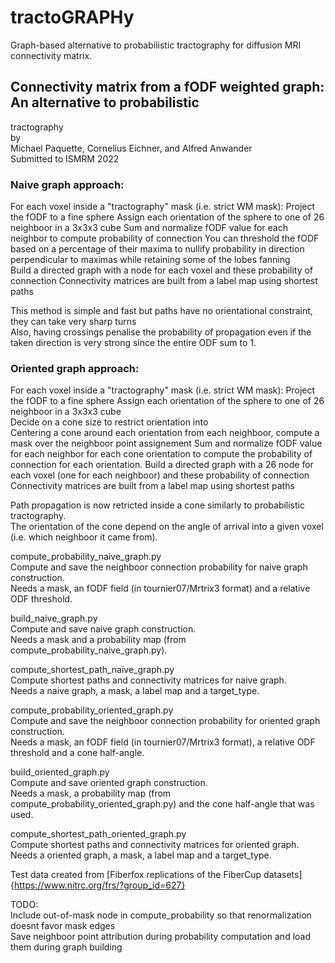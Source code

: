 # tractoGRAPHy  
Graph-based alternative to probabilistic tractography for diffusion MRI connectivity matrix.  


## Connectivity matrix from a fODF weighted graph: An alternative to probabilistic
tractography  
by  
Michael Paquette, Cornelius Eichner, and Alfred Anwander  
Submitted to ISMRM 2022  


### Naive graph approach:  
For each voxel inside a "tractography" mask (i.e. strict WM mask):
	Project the fODF to a fine sphere
	Assign each orientation of the sphere to one of 26 neighboor in a 3x3x3 cube
	Sum and normalize fODF value for each neighbor to compute probability of connection
	You can threshold the fODF based on a percentage of their maxima to nullify probability in direction perpendicular to maximas while retaining some of the lobes fanning  
Build a directed graph with a node for each voxel and these probability of connection
Connectivity matrices are built from a label map using shortest paths

This method is simple and fast but paths have no orientational constraint, they can take very sharp turns  
Also, having crossings penalise the probability of propagation even if the taken direction is very strong since the entire ODF sum to 1.


### Oriented graph approach:
For each voxel inside a "tractography" mask (i.e. strict WM mask):
	Project the fODF to a fine sphere 
	Assign each orientation of the sphere to one of 26 neighboor in a 3x3x3 cube  
	Decide on a cone size to restrict orientation into  
	Centering a cone around each orientation from each neighboor, compute a mask over the neighboor point assignement
	Sum and normalize fODF value for each neighbor for each cone orientation to compute the probability of connection for each orientation.
Build a directed graph with a 26 node for each voxel (one for each neighboor) and these probability of connection
Connectivity matrices are built from a label map using shortest paths

Path propagation is now retricted inside a cone similarly to probabilistic tractography.  
The orientation of the cone depend on the angle of arrival into a given voxel (i.e. which neighboor it came from).



compute_probability_naive_graph.py  
Compute and save the neighboor connection probability for naive graph construction.  
Needs a mask, an fODF field (in tournier07/Mrtrix3 format) and a relative ODF threshold.  

build_naive_graph.py  
Compute and save naive graph construction.  
Needs a mask and a probability map (from compute_probability_naive_graph.py).  

compute_shortest_path_naive_graph.py  
Compute shortest paths and connectivity matrices for naive graph.  
Needs a naive graph, a mask, a label map and a target_type.  

compute_probability_oriented_graph.py  
Compute and save the neighboor connection probability for oriented graph construction.  
Needs a mask, an fODF field (in tournier07/Mrtrix3 format), a relative ODF threshold and a cone half-angle.  

build_oriented_graph.py  
Compute and save oriented graph construction.  
Needs a mask, a probability map (from compute_probability_oriented_graph.py) and the cone half-angle that was used.  

compute_shortest_path_oriented_graph.py  
Compute shortest paths and connectivity matrices for oriented graph.  
Needs a oriented graph, a mask, a label map and a target_type.  



Test data created from [Fiberfox replications of the FiberCup datasets]{https://www.nitrc.org/frs/?group_id=627}



TODO:  
	Include out-of-mask node in compute_probability so that renormalization doesnt favor mask edges  
	Save neighboor point attribution during probability computation and load them during graph building  





